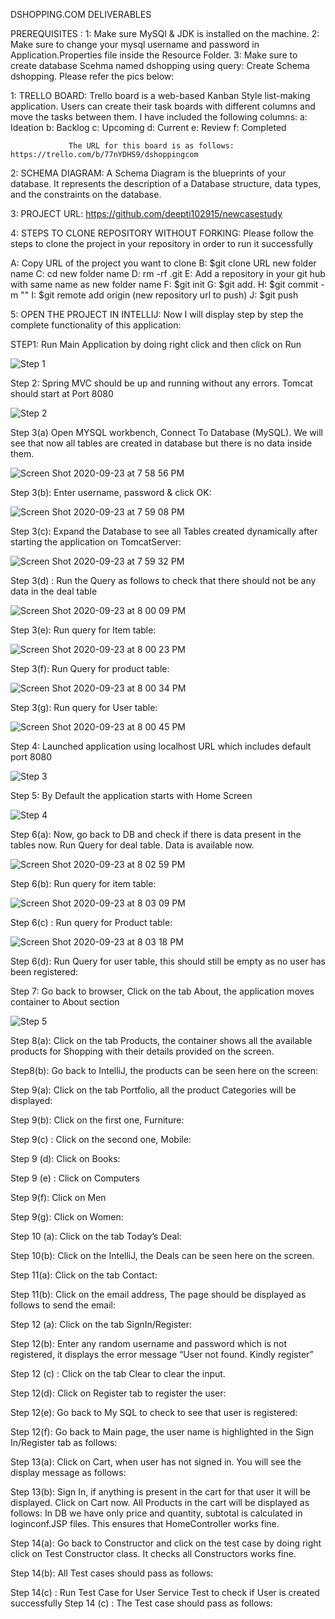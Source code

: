 







DSHOPPING.COM DELIVERABLES

PREREQUISITES :        1: Make sure MySQl & JDK is installed on the machine.
                       2: Make sure to change your mysql username and password in Application.Properties file inside the Resource Folder.
		       3: Make sure to create database Scehma named dshopping using query: Create Schema dshopping. Please refer the pics below:
		       
		     	 


1: TRELLO BOARD: Trello board is a web-based Kanban Style list-making application. 
                 Users can create their task boards with different columns and move the tasks between them.
                 I have included the following columns:
                 a: Ideation
                 b: Backlog
                 c: Upcoming
                 d: Current
                 e: Review
                 f: Completed

                 The URL for this board is as follows: https://trello.com/b/77nYDHS9/dshoppingcom


2: SCHEMA DIAGRAM: A Schema Diagram is the blueprints of your database. It represents the description of a Database structure, data types, and the constraints on the database.
                            

 


3: PROJECT URL:  https://github.com/deepti102915/newcasestudy

4: STEPS TO CLONE REPOSITORY WITHOUT FORKING:  Please follow the steps to clone the project in your repository in order to run it successfully

A: Copy URL of the project you want to clone
B: $git clone URL new folder name
C: cd new folder name
D: rm -rf .git
E: Add a repository in your git hub with same name as new folder name
F: $git init
G: $git add.
H: $git commit -m ""
I: $git  remote add origin (new repository url to push)
J: $git push

5: OPEN THE PROJECT IN INTELLIJ: Now I will display step by step the complete functionality of this application:
 
STEP1: Run Main Application by doing right click and then click on Run

![Step 1](https://user-images.githubusercontent.com/64552538/94212851-48a33000-fea3-11ea-9f8e-20ca95810960.png)


Step 2: Spring MVC should be up and running without any errors. Tomcat should start at Port 8080


   ![Step 2](https://user-images.githubusercontent.com/64552538/94212692-db8f9a80-fea2-11ea-886c-1625adc36ce0.png)

 
Step 3(a) Open MYSQL workbench, Connect To Database (MySQL). We will see that now all tables are created in database but there is no data inside them.

![Screen Shot 2020-09-23 at 7 58 56 PM](https://user-images.githubusercontent.com/64552538/94214957-13014580-fea9-11ea-8551-c4be2a78e647.png)

 
Step 3(b): Enter username, password & click OK:

![Screen Shot 2020-09-23 at 7 59 08 PM](https://user-images.githubusercontent.com/64552538/94215035-4cd24c00-fea9-11ea-8dd2-30b9a76552ac.png)

 
Step 3(c): Expand the Database to see all Tables created dynamically after starting the application on TomcatServer:

![Screen Shot 2020-09-23 at 7 59 32 PM](https://user-images.githubusercontent.com/64552538/94215224-eb5ead00-fea9-11ea-8882-68ef1c286075.png)


 
Step 3(d) : Run the Query as follows to check that there should not be any data in the deal table

![Screen Shot 2020-09-23 at 8 00 09 PM](https://user-images.githubusercontent.com/64552538/94215276-1d700f00-feaa-11ea-98db-c6ce372ff050.png)

 
Step 3(e): Run query for Item table: 

![Screen Shot 2020-09-23 at 8 00 23 PM](https://user-images.githubusercontent.com/64552538/94215319-4395af00-feaa-11ea-95e9-567896f6c6d6.png)

 
Step 3(f): Run Query for product table:

![Screen Shot 2020-09-23 at 8 00 34 PM](https://user-images.githubusercontent.com/64552538/94215356-67f18b80-feaa-11ea-978c-019e795b5aaf.png)


 
Step 3(g): Run query for User table:

![Screen Shot 2020-09-23 at 8 00 45 PM](https://user-images.githubusercontent.com/64552538/94215410-8d7e9500-feaa-11ea-8997-f0b09f1c81a3.png)

 


Step 4: Launched application using localhost URL which includes default port 8080

![Step 3](https://user-images.githubusercontent.com/64552538/94215510-d59db780-feaa-11ea-8d53-ca85c04cdd46.png)



 


Step 5: By Default the application starts with Home Screen

![Step 4](https://user-images.githubusercontent.com/64552538/94215562-febe4800-feaa-11ea-9a17-ac9b2c49518d.png)


 

Step 6(a): Now, go back to DB and check if there is data present in the tables now. Run Query for deal table. Data is available now.

![Screen Shot 2020-09-23 at 8 02 59 PM](https://user-images.githubusercontent.com/64552538/94215674-607eb200-feab-11ea-9827-cf3129031fbd.png)


 
Step 6(b): Run query for item table:

![Screen Shot 2020-09-23 at 8 03 09 PM](https://user-images.githubusercontent.com/64552538/94215740-886e1580-feab-11ea-9b91-69b1b157af11.png)

 
Step 6(c) : Run query for Product table:

![Screen Shot 2020-09-23 at 8 03 18 PM](https://user-images.githubusercontent.com/64552538/94215821-b5bac380-feab-11ea-95a7-a96582deb9f2.png)

 
Step 6(d): Run Query for user table, this should still be empty as no user has been registered:
 
Step 7: Go back to browser, Click on the tab About, the application moves container to About section

![Step 5](https://user-images.githubusercontent.com/64552538/94215593-20b7ca80-feab-11ea-9136-b2d65e83d74a.png)


 
Step 8(a): Click on the tab Products, the container shows all the available products for Shopping with their details provided on the screen.

 
Step8(b): Go back to IntelliJ, the products can be seen here on the screen:
 
Step 9(a): Click on the tab Portfolio, all the product Categories will be displayed:
 
Step 9(b): Click on the first one, Furniture:

 
Step 9(c) : Click on the second one, Mobile: 

 
Step 9 (d): Click on Books: 

 
Step 9 (e) : Click on Computers

 
Step 9(f): Click on Men

 
Step 9(g): Click on Women:

 
Step 10 (a): Click on the tab Today’s Deal:

 
Step 10(b): Click on the IntelliJ, the Deals can be seen here on the screen.

 

Step 11(a): Click on the tab Contact:
 
Step 11(b): Click on the email address, The page should be displayed as follows to send the email:

 
Step 12 (a): Click on the tab SignIn/Register:

  
Step 12(b): Enter any random username and password which is not registered, it displays the error message “User not found. Kindly register”

 

Step 12 (c) : Click on the tab Clear to clear the input.
 
Step 12(d): Click on Register tab to register the user:
 
Step 12(e): Go back to My SQL to check to see that user is registered:

 
Step 12(f): Go back to Main page, the user name is highlighted in the Sign In/Register tab as follows: 

Step 13(a): Click on Cart, when user has not signed in. You will see the display message as follows:

 
Step 13(b): Sign In, if anything is present in the cart for that user it will be displayed. Click on Cart now. All Products in the cart will be displayed as follows: 
In DB we have only price and quantity, subtotal is calculated in loginconf.JSP files.  This ensures that HomeController works fine.

 

Step 14(a): Go back to Constructor and click on the test case by doing right click on Test Constructor class. It checks all Constructors works fine.
 
Step 14(b): All Test cases should pass as follows:
 
Step 14(c) : Run Test Case for User Service Test to check if User is created successfully 
Step 14 (c) : The Test case should pass as follows: 
  
